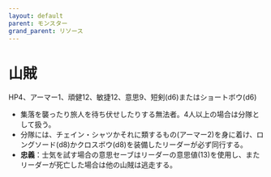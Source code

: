 ```yaml
---
layout: default
parent: モンスター
grand_parent: リソース
---
```


# 山賊

HP4、アーマー1、頑健12、敏捷12、意思9、短剣(d6)またはショートボウ(d6)

- 集落を襲ったり旅人を待ち伏せしたりする無法者。4人以上の場合は分隊として扱う。
- 分隊には、チェイン・シャツかそれに類するもの(アーマー2)を身に着け、ロングソード(d8)かクロスボウ(d8)を装備したリーダーが必ず同行する。
- **忠義**：士気を試す場合の意思セーブはリーダーの意思値(13)を使用し、またリーダーが死亡した場合は他の山賊は逃走する。

